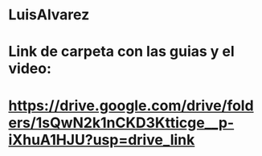 # LuisAlvarez
# Link de carpeta con las guias y el video:
# https://drive.google.com/drive/folders/1sQwN2k1nCKD3Ktticge__p-iXhuA1HJU?usp=drive_link
